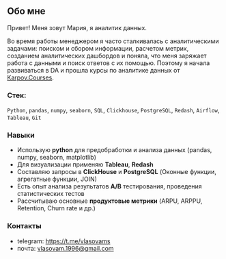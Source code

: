 ## Обо мне 

Привет! Меня зовут Мария, я аналитик данных. 

Во время работы менеджером я часто сталкивалась с аналитическими задачами: поиском и сбором информации, расчетом метрик, созданием аналитических дашбордов и поняла, что меня заряжает работа с данными и поиск ответов с их помощью. Поэтому я начала развиваться в DA и прошла курсы по аналитике данных от <a href="https://karpov.courses/analytics">Karpov.Courses</a>.
<br>
### Стек: 
``Python``, ``pandas``, ``numpy``, ``seaborn``, ``SQL``, ``Clickhouse``, ``PostgreSQL``, ``Redash``, ``Airflow``, ``Tableau``, ``Git``
<br>
### Навыки
- Использую **python** для предобработки и анализа данных (pandas, numpy, seaborn, matplotlib)
- Для визуализации применяю **Tableau**, **Redash**
- Составляю запросы в **ClickHouse** и **PostgreSQL** (Оконные функции, агрегатные функции, JOIN)
- Есть опыт анализа результатов **A/B** тестирования, проведения статистических тестов
- Рассчитываю основные **продуктовые метрики** (ARPU, ARPPU, Retention, Churn rate и др.)

### Контакты
- telegram: https://t.me/vlasovams
- почта: vlasovam.1996@gmail.com

